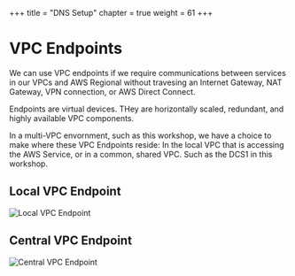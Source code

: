 +++
title = "DNS Setup"
chapter = true
weight = 61
+++

# VPC Endpoints

We can use VPC endpoints if we require communications between services in our VPCs and AWS Regional without travesing an Internet Gateway, NAT Gateway, VPN connection, or AWS Direct Connect.

Endpoints are virtual devices. THey are horizontally scaled, redundant, and highly available VPC components.

In a multi-VPC envornment, such as this workshop, we have a choice to make where these VPC Endpoints reside: In the local VPC that is accessing the AWS Service, or in a common, shared VPC. Such as the DCS1 in this workshop.

## Local VPC Endpoint

![Local VPC Endpoint](../images/dns-dc1tonp1.png)

## Central VPC Endpoint

![Central VPC Endpoint](../images/dns-np1todc.png)

